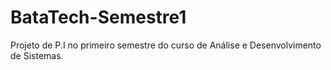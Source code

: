 # BataTech-Semestre1
Projeto de P.I no primeiro semestre do curso de Análise e Desenvolvimento de Sistemas.
